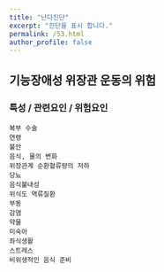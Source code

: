 ```yaml
---
title: "난다진단"
excerpt: "진단을 표시 합니다."
permalink: /53.html
author_profile: false
---
```

## 기능장애성 위장관 운동의 위험




### 특성 / 관련요인 / 위험요인

>                
    
    복부 수술
    연령
    불안
    음식, 물의 변화
    위장관계 순환혈류량의 저하
    당뇨
    음식불내성
    위식도 역류질환
    부동
    감염
    약물
    미숙아
    좌식생활
    스트레스
    비위생적인 음식 준비
